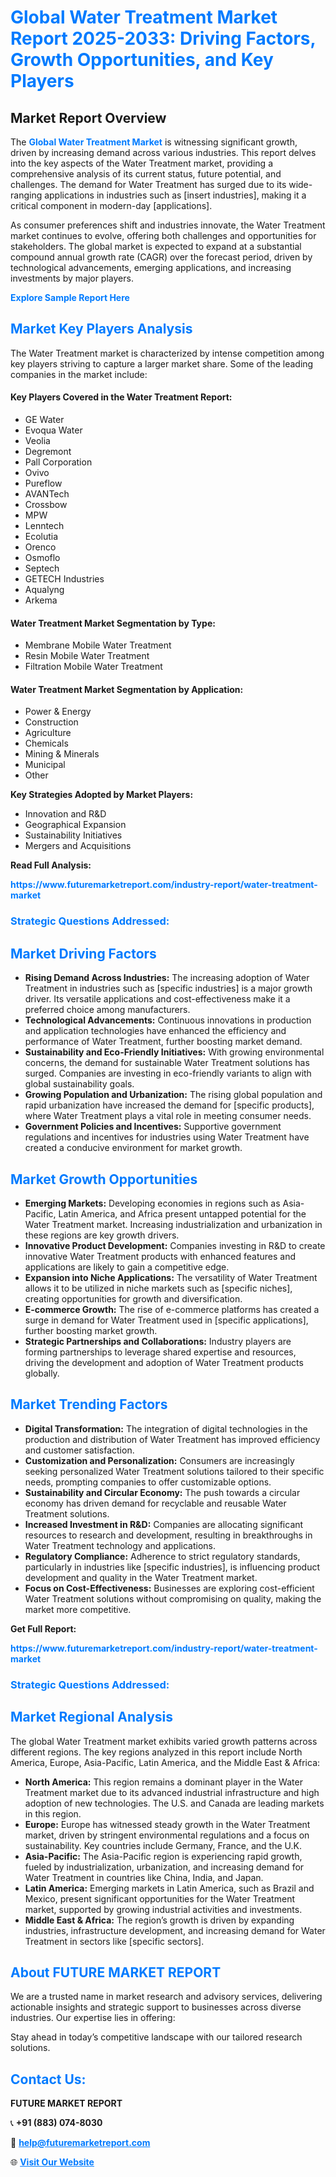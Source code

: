 <h1 style="color: #007BFF;">Global Water Treatment Market Report 2025-2033: Driving Factors, Growth Opportunities, and Key Players</h1>

<section id="overview">
<h2>Market Report Overview</h2>
<p>The <a href="https://www.futuremarketreport.com/industry-report/water-treatment-market" style="color: #007BFF; text-decoration: none;"><strong>Global Water Treatment Market</strong></a> is witnessing significant growth, driven by increasing demand across various industries. This report delves into the key aspects of the Water Treatment market, providing a comprehensive analysis of its current status, future potential, and challenges. The demand for Water Treatment has surged due to its wide-ranging applications in industries such as [insert industries], making it a critical component in modern-day [applications].</p>
<p>As consumer preferences shift and industries innovate, the Water Treatment market continues to evolve, offering both challenges and opportunities for stakeholders. The global market is expected to expand at a substantial compound annual growth rate (CAGR) over the forecast period, driven by technological advancements, emerging applications, and increasing investments by major players.</p>
</section>

<section id="overview">
<p><a href="https://www.futuremarketreport.com/request-sample/reportId=83655" style="color: #007BFF; text-decoration: none;"><strong>Explore Sample Report Here</strong></a></p>
</section>

<section id="key-players">
<h2 style="color: #007BFF;">Market Key Players Analysis</h2>
<p>The Water Treatment market is characterized by intense competition among key players striving to capture a larger market share. Some of the leading companies in the market include:</p>
<h4>Key Players Covered in the Water Treatment Report:</h4>
<ul><li>GE Water</li><li>Evoqua Water</li><li>Veolia</li><li>Degremont</li><li>Pall Corporation</li><li>Ovivo</li><li>Pureflow</li><li>AVANTech</li><li>Crossbow</li><li>MPW</li><li>Lenntech</li><li>Ecolutia</li><li>Orenco</li><li>Osmoflo</li><li>Septech</li><li>GETECH Industries</li><li>Aqualyng</li><li>Arkema</li></ul>
<h4>Water Treatment Market Segmentation by Type:</h4>
<ul><li>Membrane Mobile Water Treatment</li><li>Resin Mobile Water Treatment</li><li>Filtration Mobile Water Treatment</li></ul>

<h4>Water Treatment Market Segmentation by Application:</h4>
<ul><li>Power &amp; Energy</li><li>Construction</li><li>Agriculture</li><li>Chemicals</li><li>Mining &amp; Minerals</li><li>Municipal</li><li>Other</li></ul>
<p><strong>Key Strategies Adopted by Market Players:</strong></p>
<ul>
<li>Innovation and R&D</li>
<li>Geographical Expansion</li>
<li>Sustainability Initiatives</li>
<li>Mergers and Acquisitions</li>
</ul>
</section>

<section>
<p><strong>Read Full Analysis: </strong></p><a href="https://www.futuremarketreport.com/industry-report/water-treatment-market" style="color: #007BFF; text-decoration: none;"><strong>https://www.futuremarketreport.com/industry-report/water-treatment-market</strong></a>
<h3 style="color: #007BFF;">Strategic Questions Addressed:</h3>
</section>

<section id="driving-factors">
<h2 style="color: #007BFF;">Market Driving Factors</h2>
<ul>
<li><strong>Rising Demand Across Industries:</strong> The increasing adoption of Water Treatment in industries such as [specific industries] is a major growth driver. Its versatile applications and cost-effectiveness make it a preferred choice among manufacturers.</li>
<li><strong>Technological Advancements:</strong> Continuous innovations in production and application technologies have enhanced the efficiency and performance of Water Treatment, further boosting market demand.</li>
<li><strong>Sustainability and Eco-Friendly Initiatives:</strong> With growing environmental concerns, the demand for sustainable Water Treatment solutions has surged. Companies are investing in eco-friendly variants to align with global sustainability goals.</li>
<li><strong>Growing Population and Urbanization:</strong> The rising global population and rapid urbanization have increased the demand for [specific products], where Water Treatment plays a vital role in meeting consumer needs.</li>
<li><strong>Government Policies and Incentives:</strong> Supportive government regulations and incentives for industries using Water Treatment have created a conducive environment for market growth.</li>
</ul>
</section>

<section id="growth-opportunities">
<h2 style="color: #007BFF;">Market Growth Opportunities</h2>
<ul>
<li><strong>Emerging Markets:</strong> Developing economies in regions such as Asia-Pacific, Latin America, and Africa present untapped potential for the Water Treatment market. Increasing industrialization and urbanization in these regions are key growth drivers.</li>
<li><strong>Innovative Product Development:</strong> Companies investing in R&D to create innovative Water Treatment products with enhanced features and applications are likely to gain a competitive edge.</li>
<li><strong>Expansion into Niche Applications:</strong> The versatility of Water Treatment allows it to be utilized in niche markets such as [specific niches], creating opportunities for growth and diversification.</li>
<li><strong>E-commerce Growth:</strong> The rise of e-commerce platforms has created a surge in demand for Water Treatment used in [specific applications], further boosting market growth.</li>
<li><strong>Strategic Partnerships and Collaborations:</strong> Industry players are forming partnerships to leverage shared expertise and resources, driving the development and adoption of Water Treatment products globally.</li>
</ul>
</section>

<section id="trending-factors">
<h2 style="color: #007BFF;">Market Trending Factors</h2>
<ul>
<li><strong>Digital Transformation:</strong> The integration of digital technologies in the production and distribution of Water Treatment has improved efficiency and customer satisfaction.</li>
<li><strong>Customization and Personalization:</strong> Consumers are increasingly seeking personalized Water Treatment solutions tailored to their specific needs, prompting companies to offer customizable options.</li>
<li><strong>Sustainability and Circular Economy:</strong> The push towards a circular economy has driven demand for recyclable and reusable Water Treatment solutions.</li>
<li><strong>Increased Investment in R&D:</strong> Companies are allocating significant resources to research and development, resulting in breakthroughs in Water Treatment technology and applications.</li>
<li><strong>Regulatory Compliance:</strong> Adherence to strict regulatory standards, particularly in industries like [specific industries], is influencing product development and quality in the Water Treatment market.</li>
<li><strong>Focus on Cost-Effectiveness:</strong> Businesses are exploring cost-efficient Water Treatment solutions without compromising on quality, making the market more competitive.</li>
</ul>
</section>

<section>
<p><strong>Get Full Report: </strong></p><a href="https://www.futuremarketreport.com/industry-report/water-treatment-market" style="color: #007BFF; text-decoration: none;"><strong>https://www.futuremarketreport.com/industry-report/water-treatment-market</strong></a>
<h3 style="color: #007BFF;">Strategic Questions Addressed:</h3>
</section>


<section id="regional-analysis">
<h2 style="color: #007BFF;">Market Regional Analysis</h2>
<p>The global Water Treatment market exhibits varied growth patterns across different regions. The key regions analyzed in this report include North America, Europe, Asia-Pacific, Latin America, and the Middle East & Africa:</p>
<ul>
<li><strong>North America:</strong> This region remains a dominant player in the Water Treatment market due to its advanced industrial infrastructure and high adoption of new technologies. The U.S. and Canada are leading markets in this region.</li>
<li><strong>Europe:</strong> Europe has witnessed steady growth in the Water Treatment market, driven by stringent environmental regulations and a focus on sustainability. Key countries include Germany, France, and the U.K.</li>
<li><strong>Asia-Pacific:</strong> The Asia-Pacific region is experiencing rapid growth, fueled by industrialization, urbanization, and increasing demand for Water Treatment in countries like China, India, and Japan.</li>
<li><strong>Latin America:</strong> Emerging markets in Latin America, such as Brazil and Mexico, present significant opportunities for the Water Treatment market, supported by growing industrial activities and investments.</li>
<li><strong>Middle East & Africa:</strong> The region’s growth is driven by expanding industries, infrastructure development, and increasing demand for Water Treatment in sectors like [specific sectors].</li>
</ul>
</section>

<footer>
<h2 style="color: #007BFF;">About FUTURE MARKET REPORT</h2>
<p>We are a trusted name in market research and advisory services, delivering actionable insights and strategic support to businesses across diverse industries. Our expertise lies in offering:</p>

<p>Stay ahead in today’s competitive landscape with our tailored research solutions.</p>

<h2 style="color: #007BFF;">Contact Us:</h2>
<p><strong>FUTURE MARKET REPORT</strong></p>
<p>📞 <strong>+91 (883) 074-8030</strong></p>
<p>📧 <strong><a href="mailto:help@futuremarketreport.com" style="color: #007BFF;">help@futuremarketreport.com</a></strong></p>
<p>🌐 <strong><a href="https://www.futuremarketreport.com/" style="color: #007BFF;">Visit Our Website</a></strong></p>
</footer>